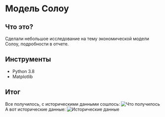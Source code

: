 # Модель Солоу
## Что это?
Сделали небольшое исследование на тему экономической модели Солоу, подробности в отчете.

## Инструменты
* Python 3.8
* Matplotlib
## Итог
Все получилось, с историческими данными сошлось:
![Что получилось](https://drive.google.com/file/d/1U73N-FBufDTIXZryGAFQ8nHNFwAyeJxA/view?usp=sharing "Результат")
А вот исторические данные:
![Исторические данные](https://drive.google.com/file/d/14I-DmXcIWYWgy7EwzQ9Lqtban7xHY3Tk/view?usp=sharing "Исторические данные")
